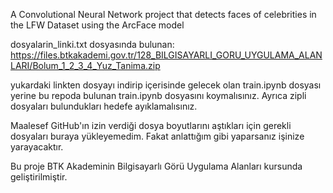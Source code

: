 A Convolutional Neural Network project that detects faces of celebrities in the LFW Dataset using the ArcFace model

dosyalarin_linki.txt dosyasında bulunan:
https://files.btkakademi.gov.tr/128_BILGISAYARLI_GORU_UYGULAMA_ALANLARI/Bolum_1_2_3_4_Yuz_Tanima.zip

yukardaki linkten dosyayı indirip içerisinde gelecek olan train.ipynb dosyası yerine bu repoda bulunan train.ipynb dosyasını koymalısınız.
Ayrıca zipli dosyaları bulundukları hedefe ayıklamalısınız.

Maalesef GitHub'ın izin verdiği dosya boyutlarını aştıkları için gerekli dosyaları buraya yükleyemedim. Fakat anlattığım gibi yaparsanız işinize yarayacaktır.

Bu proje BTK Akademinin Bilgisayarlı Görü Uygulama Alanları kursunda geliştirilmiştir.
